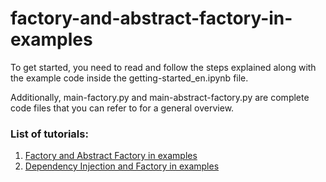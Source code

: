 # factory-and-abstract-factory-in-examples

To get started, you need to read and follow the steps explained along with the example code inside the getting-started_en.ipynb file.

Additionally, main-factory.py and main-abstract-factory.py are complete code files that you can refer to for a general overview.

### List of tutorials:

1. [Factory and Abstract Factory in examples](https://github.com/Design-Patterns-Tutorials/factory-and-abstract-factory-in-examples "Factory and Abstract Factory in examples")
2. [Dependency Injection and Factory in examples](https://github.com/Design-Patterns-Tutorials/dependency-injection-and-factory-in-examples "Dependency Injection and Factory in examples")
